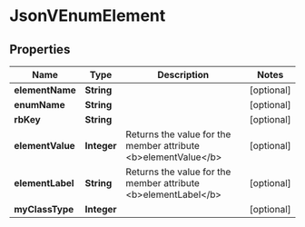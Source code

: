 
# JsonVEnumElement

## Properties
Name | Type | Description | Notes
------------ | ------------- | ------------- | -------------
**elementName** | **String** |  |  [optional]
**enumName** | **String** |  |  [optional]
**rbKey** | **String** |  |  [optional]
**elementValue** | **Integer** | Returns the value for the member attribute &lt;b&gt;elementValue&lt;/b&gt; |  [optional]
**elementLabel** | **String** | Returns the value for the member attribute &lt;b&gt;elementLabel&lt;/b&gt; |  [optional]
**myClassType** | **Integer** |  |  [optional]



